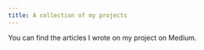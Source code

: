 ```yaml
---
title: A collection of my projects
---
```


You can find the articles I wrote on my project on Medium.